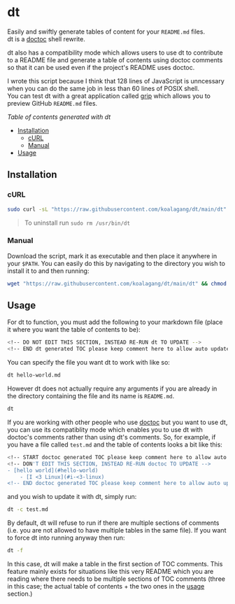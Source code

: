 # dt
Easily and swiftly generate tables of content for your `README.md` files.\
dt is a [doctoc](https://github.com/thlorenz/doctoc) shell rewrite.

dt also has a compatibility mode which allows users to use dt to contribute to a README file and generate a table of contents using doctoc comments so that it can be used even if the project's README uses doctoc.

I wrote this script because I think that 128 lines of JavaScript is unncessary when you can do the same job in less than 60 lines of POSIX shell.\
You can test dt with a great application called [grip](https://github.com/joeyespo/grip) which allows you to preview GitHub `README.md` files.

*Table of contents generated with dt*
<!-- DO NOT EDIT THIS SECTION, INSTEAD RE-RUN dt TO UPDATE -->
- [Installation](#installation)
	- [cURL](#curl)
	- [Manual](#manual)
- [Usage](#usage)
<!-- END dt generated TOC please keep comment here to allow auto update -->

## Installation

### cURL

```sh
sudo curl -sL "https://raw.githubusercontent.com/koalagang/dt/main/dt" -o /usr/bin/dt && sudo chmod +x /usr/bin/dt
```
> To uninstall run `sudo rm /usr/bin/dt`

### Manual

Download the script, mark it as executable and then place it anywhere in your `$PATH`.
You can easily do this by navigating to the directory you wish to install it to and then running:
```sh
wget "https://raw.githubusercontent.com/koalagang/dt/main/dt" && chmod +x dt
```

## Usage

For dt to function, you must add the following to your markdown file (place it where you want the table of contents to be):
```sh
<!-- DO NOT EDIT THIS SECTION, INSTEAD RE-RUN dt TO UPDATE -->
<!-- END dt generated TOC please keep comment here to allow auto update -->
```

You can specify the file you want dt to work with like so:
```sh
dt hello-world.md
```
However dt does not actually require any arguments if you are already in the directory containing the file and its name is `README.md`.
```sh
dt
```
If you are working with other people who use [doctoc](https://github.com/thlorenz/doctoc) but you want to use dt, you can use its compatiblity mode which enables you to use dt with doctoc's comments rather than using dt's comments. So, for example, if you have a file called `test.md` and the table of contents looks a bit like this:
```sh
<!-- START doctoc generated TOC please keep comment here to allow auto update -->
<!-- DON'T EDIT THIS SECTION, INSTEAD RE-RUN doctoc TO UPDATE -->
- [hello world](#hello-world)
	- [I <3 Linux](#i-<3-linux)
<!-- END doctoc generated TOC please keep comment here to allow auto update -->
```
and you wish to update it with dt, simply run:
```sh
dt -c test.md
```

By default, dt will refuse to run if there are multiple sections of comments (i.e. you are not allowed to have multiple tables in the same file). If you want to force dt into running anyway then run:
```sh
dt -f
```
In this case, dt will make a table in the first section of TOC comments. This feature mainly exists for situations like this very README which you are reading where there needs to be multiple sections of TOC comments (three in this case; the actual table of contents + the two ones in the [usage](#usage) section.)
